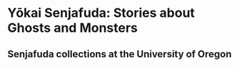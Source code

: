 # Yōkai Senjafuda: Stories about Ghosts and Monsters
## Senjafuda collections at the University of Oregon
